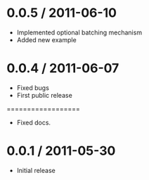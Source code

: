 0.0.5 / 2011-06-10
==================

  * Implemented optional batching mechanism
  * Added new example

0.0.4 / 2011-06-07
==================

  * Fixed bugs
  * First public release

==================

  * Fixed docs.

0.0.1 / 2011-05-30
==================

  * Initial release
